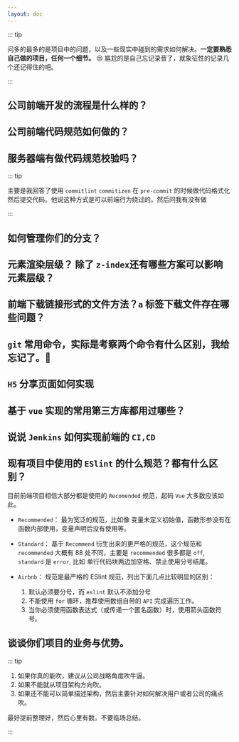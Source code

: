 ```yaml
---
layout: doc
---
```


::: tip

问多的最多的是项目中的问题，以及一些现实中碰到的需求如何解决。**一定要熟悉自己做的项目，任何一个细节。** :unamused: 尴尬的是自己忘记录音了，就象征性的记录几个还记得住的吧。

:::

## 公司前端开发的流程是什么样的？

## 公司前端代码规范如何做的？

## 服务器端有做代码规范校验吗？

::: tip

主要是我回答了使用 `commitlint` `commitizen` 在 `pre-commit` 的时候做代码格式化然后提交代码。他说这种方式是可以前端行为绕过的。然后问我有没有做

:::

## 如何管理你们的分支？

## 元素渲染层级？ 除了 `z-index`还有哪些方案可以影响元素层级？

## 前端下载链接形式的文件方法？`a` 标签下载文件存在哪些问题？

## `git` 常用命令，实际是考察两个命令有什么区别，我给忘记了。:hot_face:

## `H5` 分享页面如何实现

## 基于 `vue` 实现的常用第三方库都用过哪些？

## 说说 `Jenkins` 如何实现前端的 `CI,CD`

## 现有项目中使用的 `ESlint` 的什么规范？都有什么区别？

目前前端项目相信大部分都是使用的 `Recomended` 规范，起码 `Vue` 大多数应该如此。

- `Recommended`： 最为宽泛的规范，比如像 变量未定义初始值，函数形参没有在函数内部使用，变量声明后没有使用等。

- `Standard`： 基于 `Recommend` 衍生出来的更严格的规范，这个规范和 `recommended` 大概有 88 处不同，主要是 `recommended` 很多都是 `off`, `standard` 是 `error`, 比如 单行代码块两边加空格、禁止使用分号结尾。

- `Airbnb`： 规范是最严格的 ESlint 规范，列出下面几点比较明显的区别：
  1. 默认必须要分号，而 `eslint` 默认不添加分号
  2. 不能使用 `for` 循环，推荐使用数组自带的 `API` 完成遍历工作。
  3. 当你必须使用函数表达式（或传递一个匿名函数）时，使用箭头函数符号。

## 谈谈你们项目的业务与优势。

::: tip

1. 如果你真的能吹，建议从公司战略角度吹牛逼。
2. 如果不能就从项目架构方向吹。
3. 如果还不能可以简单描述架构，然后主要针对如何解决用户或者公司的痛点吹。

最好提前整理好，然后心里有数。不要临场总结。

:::
